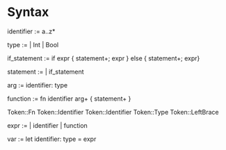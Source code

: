 # Syntax

identifier := a..z\*

type :=
| Int
| Bool

if_statement := if expr { statement+; expr } else { statement+; expr}

statement :=
| if_statement

arg := identifier: type

function := fn identifier arg+ { statement+ }

Token::Fn Token::Identifier Token::Identifier Token::Type Token::LeftBrace

expr :=
| identifier
| function

var :=
let identifier: type = expr
